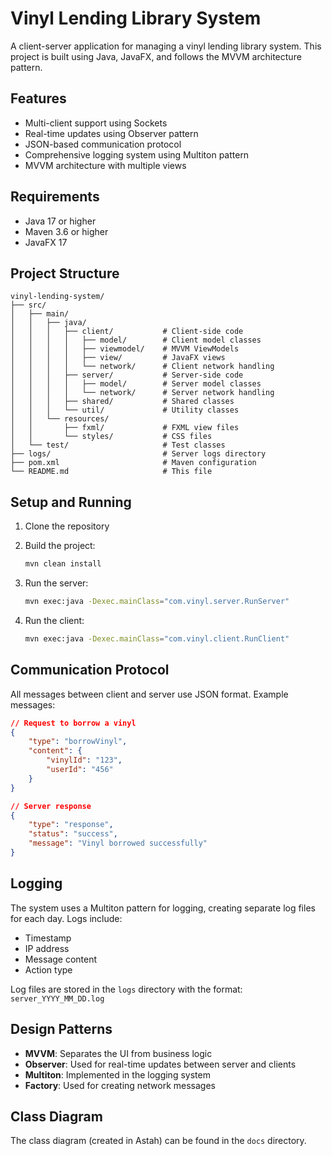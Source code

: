 # Vinyl Lending Library System

A client-server application for managing a vinyl lending library system. This project is built using Java, JavaFX, and follows the MVVM architecture pattern.

## Features

- Multi-client support using Sockets
- Real-time updates using Observer pattern
- JSON-based communication protocol
- Comprehensive logging system using Multiton pattern
- MVVM architecture with multiple views

## Requirements

- Java 17 or higher
- Maven 3.6 or higher
- JavaFX 17

## Project Structure

```
vinyl-lending-system/
├── src/
│   ├── main/
│   │   ├── java/
│   │   │   ├── client/           # Client-side code
│   │   │   │   ├── model/        # Client model classes
│   │   │   │   ├── viewmodel/    # MVVM ViewModels
│   │   │   │   ├── view/         # JavaFX views
│   │   │   │   └── network/      # Client network handling
│   │   │   ├── server/           # Server-side code
│   │   │   │   ├── model/        # Server model classes
│   │   │   │   └── network/      # Server network handling
│   │   │   ├── shared/           # Shared classes
│   │   │   └── util/             # Utility classes
│   │   └── resources/
│   │       ├── fxml/             # FXML view files
│   │       └── styles/           # CSS files
│   └── test/                     # Test classes
├── logs/                         # Server logs directory
├── pom.xml                       # Maven configuration
└── README.md                     # This file
```

## Setup and Running

1. Clone the repository
2. Build the project:

   ```bash
   mvn clean install
   ```

3. Run the server:

   ```bash
   mvn exec:java -Dexec.mainClass="com.vinyl.server.RunServer"
   ```

4. Run the client:
   ```bash
   mvn exec:java -Dexec.mainClass="com.vinyl.client.RunClient"
   ```

## Communication Protocol

All messages between client and server use JSON format. Example messages:

```json
// Request to borrow a vinyl
{
    "type": "borrowVinyl",
    "content": {
        "vinylId": "123",
        "userId": "456"
    }
}

// Server response
{
    "type": "response",
    "status": "success",
    "message": "Vinyl borrowed successfully"
}
```

## Logging

The system uses a Multiton pattern for logging, creating separate log files for each day. Logs include:

- Timestamp
- IP address
- Message content
- Action type

Log files are stored in the `logs` directory with the format: `server_YYYY_MM_DD.log`

## Design Patterns

- **MVVM**: Separates the UI from business logic
- **Observer**: Used for real-time updates between server and clients
- **Multiton**: Implemented in the logging system
- **Factory**: Used for creating network messages

## Class Diagram

The class diagram (created in Astah) can be found in the `docs` directory.
